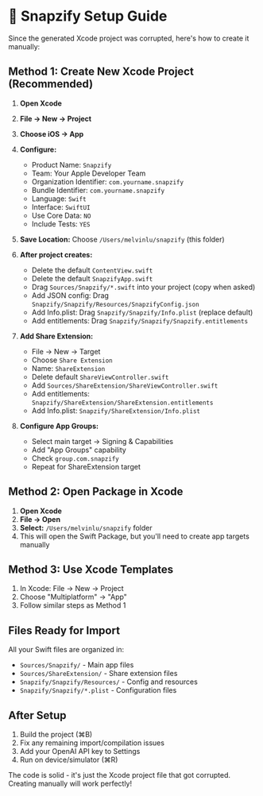 # 🚀 Snapzify Setup Guide

Since the generated Xcode project was corrupted, here's how to create it manually:

## Method 1: Create New Xcode Project (Recommended)

1. **Open Xcode**
2. **File → New → Project**
3. **Choose iOS → App**
4. **Configure:**
   - Product Name: `Snapzify`
   - Team: Your Apple Developer Team
   - Organization Identifier: `com.yourname.snapzify`
   - Bundle Identifier: `com.yourname.snapzify` 
   - Language: `Swift`
   - Interface: `SwiftUI`
   - Use Core Data: `NO`
   - Include Tests: `YES`

5. **Save Location:** Choose `/Users/melvinlu/snapzify` (this folder)

6. **After project creates:**
   - Delete the default `ContentView.swift`
   - Delete the default `SnapzifyApp.swift`
   - Drag `Sources/Snapzify/*.swift` into your project (copy when asked)
   - Add JSON config: Drag `Snapzify/Snapzify/Resources/SnapzifyConfig.json`
   - Add Info.plist: Drag `Snapzify/Snapzify/Info.plist` (replace default)
   - Add entitlements: Drag `Snapzify/Snapzify/Snapzify.entitlements`

7. **Add Share Extension:**
   - File → New → Target
   - Choose `Share Extension`
   - Name: `ShareExtension`
   - Delete default `ShareViewController.swift` 
   - Add `Sources/ShareExtension/ShareViewController.swift`
   - Add entitlements: `Snapzify/ShareExtension/ShareExtension.entitlements`
   - Add Info.plist: `Snapzify/ShareExtension/Info.plist`

8. **Configure App Groups:**
   - Select main target → Signing & Capabilities
   - Add "App Groups" capability
   - Check `group.com.snapzify`
   - Repeat for ShareExtension target

## Method 2: Open Package in Xcode

1. **Open Xcode**
2. **File → Open**
3. **Select:** `/Users/melvinlu/snapzify` folder
4. This will open the Swift Package, but you'll need to create app targets manually

## Method 3: Use Xcode Templates

1. In Xcode: File → New → Project
2. Choose "Multiplatform" → "App"
3. Follow similar steps as Method 1

## Files Ready for Import

All your Swift files are organized in:
- `Sources/Snapzify/` - Main app files
- `Sources/ShareExtension/` - Share extension files
- `Snapzify/Snapzify/Resources/` - Config and resources
- `Snapzify/Snapzify/*.plist` - Configuration files

## After Setup

1. Build the project (⌘B)
2. Fix any remaining import/compilation issues
3. Add your OpenAI API key to Settings
4. Run on device/simulator (⌘R)

The code is solid - it's just the Xcode project file that got corrupted. Creating manually will work perfectly!